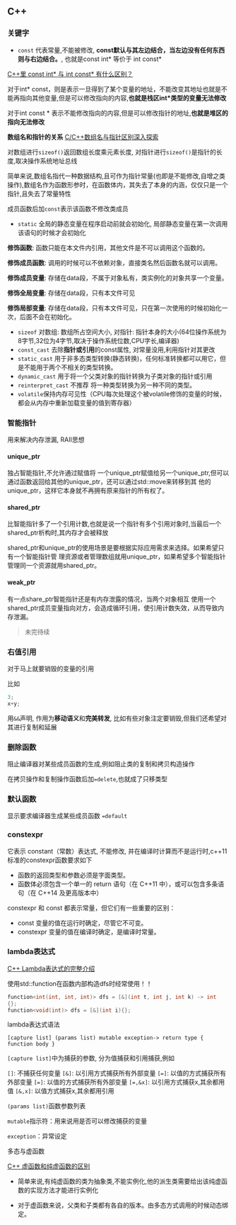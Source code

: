 ## C++

### 关键字

- `const` 代表常量,不能被修改, **const默认与其左边结合，当左边没有任何东西则与右边结合。**, 也就是const int* 等价于 int const*

[C++里 const int* 与 int const* 有什么区别？](https://www.zhihu.com/question/443195492/answer/1723886545)

对于int* const，则是表示一旦得到了某个变量的地址，不能改变其地址也就是不能再指向其他变量,但是可以修改指向的内容,**也就是栈区int*类型的变量无法修改**

对于int const * 表示不能修改指向的内容,但是可以修改指针的地址,**也就是堆区的指向无法修改**

**数组名和指针的关系** [C/C++数组名与指针区别深入探索](https://blog.csdn.net/ljob2006/article/details/4872167)

对数组进行`sizeof()`返回数组长度乘元素长度, 对指针进行`sizeof()`是指针的长度,取决操作系统地址总线

简单来说,数组名指代一种数据结构,且可作为指针常量(也即是不能修改,自增之类操作),数组名作为函数形参时，在函数体内，其失去了本身的内涵，仅仅只是一个指针,且失去了常量特性

成员函数后加`const`表示该函数不修改类成员

- `static` 全局的静态变量在程序启动前就会初始化, 局部静态变量在第一次调用该语句的时候才会初始化

**修饰函数**: 函数只能在本文件内引用，其他文件是不可以调用这个函数的。

**修饰成员函数**: 调用的时候可以不依赖对象，直接类名然后函数名就可以调用。

**修饰成员变量**: 存储在data段，不属于对象私有，类实例化的对象共享一个变量。

**修饰全局变量**: 存储在data段，只有本文件可见

**修饰局部变量**: 存储在data段，只有本文件可见，只在第一次使用的时候初始化一次，后面不会在初始化。

- `sizeof` 对数组: 数组所占空间大小, 对指针: 指针本身的大小(64位操作系统为8字节,32位为4字节,取决于操作系统位数,CPU字长,编译器)
- `const_cast` 去除**指针或引用**的const属性, 对常量没用,利用指针对其更改
- `static_cast` 用于非多态类型转换(静态转换)，任何标准转换都可以用它，但是不能用于两个不相关的类型转换。
- `dynamic_cast` 用于将一个父类对象的指针转换为子类对象的指针或引用
- `reinterpret_cast` 不推荐 将一种类型转换为另一种不同的类型。
- `volatile​​​​​​​` 保持内存可见性（CPU每次处理这个被volatile修饰的变量的时候，都会从内存中重新加载变量的值到寄存器）


### 智能指针
用来解决内存泄漏, RAII思想
#### unique_ptr
独占智能指针,不允许通过赋值将 一个unique_ptr赋值给另一个unique_ptr,但可以通过函数返回给其他的unique_ptr，还可以通过std::move来转移到其 他的unique_ptr，这样它本身就不再拥有原来指针的所有权了。

#### shared_ptr
比智能指针多了一个引用计数,也就是说一个指针有多个引用对象时,当最后一个shared_ptr析构时,其内存才会被释放

shared_ptr和unique_ptr的使用场景是要根据实际应用需求来选择。如果希望只有一个智能指针管 理资源或者管理数组就用unique_ptr，如果希望多个智能指针管理同一个资源就用shared_ptr。

#### weak_ptr
有一点share_ptr智能指针还是有内存泄露的情况，当两个对象相互 使用一个shared_ptr成员变量指向对方，会造成循环引用，使引用计数失效，从而导致内存泄漏。

>未完待续

### 右值引用
对于马上就要销毁的变量的引用

比如
```c++
3;
x+y;
```

用`&&`声明, 作用为**移动语义**和**完美转发**, 比如有些对象注定要销毁,但我们还希望对其进行复制和延展

### 删除函数

阻止编译器对某些成员函数的生成,例如阻止类的复制和拷贝构造操作

在拷贝操作和复制操作函数后加`=delete`,也就成了只移类型

### 默认函数

显示要求编译器生成某些成员函数 `=default`

### constexpr
它表示 constant（常数）表达式, 不能修改, 并在编译时计算而不是运行时,c++11标准的constexpr函数要求如下

- 函数的返回类型和参数必须是字面类型。
- 函数体必须包含一个单一的 return 语句（在 C++11 中），或可以包含多条语句（在 C++14 及更高版本中）

constexpr 和 const 都表示常量，但它们有一些重要的区别：

- const 变量的值在运行时确定，尽管它不可变。
- constexpr 变量的值在编译时确定，是编译时常量。

### lambda表达式

[C++ Lambda表达式的完整介绍](https://zhuanlan.zhihu.com/p/384314474)

使用std::function在函数内部构造dfs时经常使用！！

```c++
function<int(int, int, int)> dfs = [&](int t, int j, int k) -> int
{};
function<void(int)> dfs = [&](int i){};
```

lambda表达式语法

`[capture list] (params list) mutable exception-> return type { function body }`

`[capture list]`中为捕获的参数, 分为值捕获和引用捕获,例如

`[]`: 不捕获任何变量
`[&]`: 以引用方式捕获所有外部变量
`[=]`: 以值的方式捕获所有外部变量
`[=]`: 以值的方式捕获所有外部变量
`[=,&x]`: 以引用方式捕获x,其余都用值
`[&,x]`: 以值方式捕获x,其余都用引用

`(params list)`函数参数列表

`mutable`指示符：用来说用是否可以修改捕获的变量

`exception`：异常设定

多态与虚函数

[C++ 虚函数和纯虚函数的区别](https://www.runoob.com/w3cnote/cpp-virtual-functions.html)

- 简单来说,有纯虚函数的类为抽象类,不能实例化,他的派生类需要给出该纯虚函数的实现方法才能进行实例化

- 对于虚函数来说，父类和子类都有各自的版本。由多态方式调用的时候动态绑定。